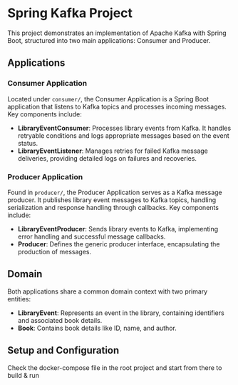 # Spring Kafka Project

This project demonstrates an implementation of Apache Kafka with Spring Boot, structured into two main applications: Consumer and Producer.

## Applications

### Consumer Application

Located under `consumer/`, the Consumer Application is a Spring Boot application that listens to Kafka topics and processes incoming messages. Key components include:
- **LibraryEventConsumer**: Processes library events from Kafka. It handles retryable conditions and logs appropriate messages based on the event status.
- **LibraryEventListener**: Manages retries for failed Kafka message deliveries, providing detailed logs on failures and recoveries.

### Producer Application

Found in `producer/`, the Producer Application serves as a Kafka message producer. It publishes library event messages to Kafka topics, handling serialization and response handling through callbacks. Key components include:
- **LibraryEventProducer**: Sends library events to Kafka, implementing error handling and successful message callbacks.
- **Producer**: Defines the generic producer interface, encapsulating the production of messages.

## Domain

Both applications share a common domain context with two primary entities:
- **LibraryEvent**: Represents an event in the library, containing identifiers and associated book details.
- **Book**: Contains book details like ID, name, and author.

## Setup and Configuration

Check the docker-compose file in the root project and start from there to build & run
